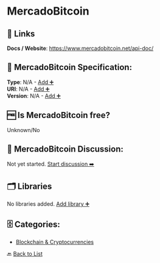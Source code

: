 # MercadoBitcoin



##  🔗 Links
**Docs / Website**: https://www.mercadobitcoin.net/api-doc/

## 🧬 MercadoBitcoin Specification:
**Type**: N/A - [Add ➕](https://github.com/apis-list/apis-list/edit/main/apis/mercadobitcoin/mercadobitcoin.yaml)  
**URI**: N/A - [Add ➕](https://github.com/apis-list/apis-list/edit/main/apis/mercadobitcoin/mercadobitcoin.yaml)  
**Version**: N/A - [Add ➕](https://github.com/apis-list/apis-list/edit/main/apis/mercadobitcoin/mercadobitcoin.yaml)

## 🆓 Is MercadoBitcoin free?
 Unknown/No 

## 💬 MercadoBitcoin Discussion:
Not yet started. [Start discussion ➡️](https://github.com/apis-list/apis-list/discussions/new)

## 🗂️ Libraries

No libraries added. [Add library ➕](https://github.com/apis-list/apis-list/edit/main/apis/mercadobitcoin/mercadobitcoin.yaml)    


## 🗄️ Categories:
- [Blockchain & Cryptocurrencies](https://github.com/apis-list/apis-list#blockchain--cryptocurrencies-)

🔙  [Back to List](https://github.com/apis-list/apis-list)
